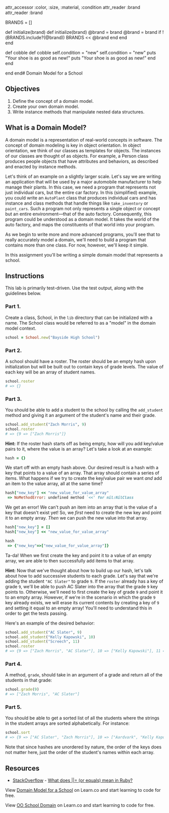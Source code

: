 attr_accessor :color, :size, :material, :condition
  attr_reader :brand	  attr_reader :brand


  BRANDS = []

  def initialize(brand)	  def initialize(brand)
    @brand = brand	    @brand = brand
    if !(BRANDS.include?(@brand))
      BRANDS << @brand
    end
  end	  
end



  def cobble	  def cobble
    self.condition = "new"	    self.condition = "new"
    puts "Your shoe is as good as new!"	    puts "Your shoe is as good as new!"
  end	 
 end


end 
	end# Domain Model for a School

## Objectives

1. Define the concept of a domain model. 
2. Create your own domain model. 
3. Write instance methods that manipulate nested data structures. 

## What is a Domain Model?

A domain model is a representation of real-world concepts in software. The concept of domain modeling is key in object orientation. In object orientation, we think of our classes as templates for objects. The instances of our classes are thought of as objects. For example, a Person class produces people objects that have attributes and behaviors, as described and enacted by instance methods. 

Let's think of an example on a slightly larger scale. Let's say we are writing an application that will be used by a major automobile manufacturer to help manage their plants. In this case, we need a program that represents not just individual cars, but the entire car factory. In this (simplified) example, you could write an `AutoPlant` class that produces individual cars and has instance and class methods that handle things like `take_inventory` or `paint_cars`. Such a program not only represents a single object or concept but an entire environment––that of the auto factory. Consequently, this program could be understood as a domain model. It takes the world of the auto factory, and maps the constituents of that world into your program. 

As we begin to write more and more advanced programs, you'll see that to really accurately model a domain, we'll need to build a program that contains more than one class. For now, however, we'll keep it simple.

In this assignment you'll be writing a simple domain model that represents a school. 
## Instructions

This lab is primarily test-driven. Use the test output, along with the guidelines below. 

### Part 1. 

Create a class, School, in the `lib` directory that can be initialized with a name. The School class would be referred to as a "model" in the domain model context. 
```ruby
school = School.new("Bayside High School")
```

### Part 2. 

A school should have a roster. The roster should be an empty hash upon initialization but will be built out to contain keys of grade levels. The value of each key will be an array of student names. 

```ruby
school.roster
# => {}
```
### Part 3.

You should be able to add a student to the school by calling the `add_student` method and giving it an argument of the student's name and their grade.

```ruby
school.add_student("Zach Morris", 9)
school.roster
# => {9 => ["Zach Morris"]}
``` 

**Hint:** If the roster hash starts off as being empty, how will you add key/value pairs to it, where the value is an array? Let's take a look at an example: 

```ruby
hash = {}
```

We start off with an empty hash above. Our desired result is a hash with a key that points to a value of an array. That array should contain a series of items. What happens if we try to create the key/value pair we want *and* add an item to the value array, all at the same time?

```ruby
hash["new_key"] << "new_value_for_value_array"
 => NoMethodError: undefined method `<<' for nil:NilClass
```

We get an error! We can't push an item into an array that is the value of a key that doesn't exist yet! So, we *first* need to create the new key and point it to an empty array. *Then* we can push the new value into that array. 

```ruby
hash["new_key"] = []
hash["new_key"] << "new_value_for_value_array"

hash
 => {"new_key"=>["new_value_for_value_array"]} 
```

Ta-da! When we first create the key and point it to a value of an empty array, we are able to then successfully add items to that array. 

**Hint:** Now that we've thought about how to build up our hash, let's talk about how to add successive students to each grade. Let's say that we're adding the student `"AC Slater"` to grade `9`. If the `roster` already has a key of grade `9`, we'll be able to push AC Slater into the array that the grade `9` key points to. Otherwise, we'll need to first create the key of grade `9` and point it to an empty array. However, if we're in the scenario in which the grade `9` key already exists, we will erase its current contents by creating a key of `9` and setting it equal to an empty array! You'll need to understand this in order to get the tests passing. 

Here's an example of the desired behavior:

```ruby
school.add_student("AC Slater", 9)
school.add_student("Kelly Kapowski", 10)
school.add_student("Screech", 11)
school.roster
# => {9 => ["Zach Morris", "AC Slater"], 10 => ["Kelly Kapowski"], 11 => ["Screech"]}
```

### Part 4. 

A method, `grade`, should take in an argument of a grade and return all of the students in that grade:

```ruby
school.grade(9)
# => ["Zach Morris", "AC Slater"]
```

### Part 5.
 
You should be able to get a sorted list of all the students where the strings in the student arrays are sorted alphabetically. For instance:

```ruby
school.sort
# => {9 => ["AC Slater", "Zach Morris"], 10 => ["Aardvark", "Kelly Kapowski"], 11 => ["Screech", "Xavier"]}
```

Note that since hashes are unordered by nature, the order of the keys does not matter here, just the order of the student's names within each array.

## Resources
* [StackOverflow](http://stackoverflow.com/) - [What does ||= (or equals) mean in Ruby?](http://stackoverflow.com/questions/995593/what-does-or-equals-mean-in-ruby)

<p data-visibility='hidden'>View <a href='https://learn.co/lessons/school-domain' title='Domain Model for a School'>Domain Model for a School</a> on Learn.co and start learning to code for free.</p>

<p class='util--hide'>View <a href='https://learn.co/lessons/school-domain'>OO School Domain</a> on Learn.co and start learning to code for free.</p>
